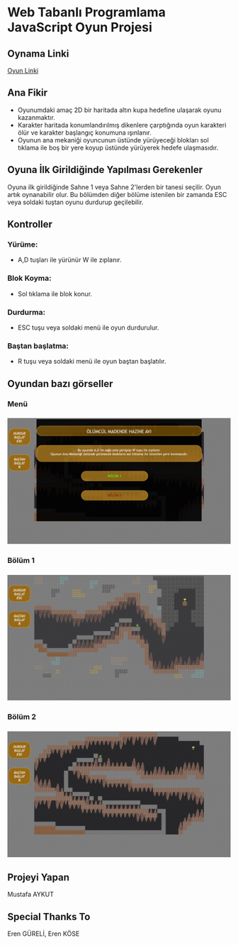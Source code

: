 # Web Tabanlı Programlama JavaScript Oyun Projesi

## Oynama Linki
[Oyun Linki](https://mustafaaykut77.github.io/WebTabanliProgramlamaProje01/)

## Ana Fikir

* Oyunumdaki amaç 2D bir haritada altın kupa hedefine ulaşarak oyunu kazanmaktır.
* Karakter haritada konumlandırılmış dikenlere çarptığında oyun karakteri ölür ve karakter 		  başlangıç konumuna ışınlanır.
* Oyunun ana mekaniği oyuncunun üstünde yürüyeceği blokları sol tıklama ile boş bir yere koyup üstünde yürüyerek hedefe ulaşmasıdır.

## Oyuna İlk Girildiğinde Yapılması Gerekenler
Oyuna ilk girildiğinde Sahne 1 veya Sahne 2'lerden bir tanesi seçilir. Oyun artık oynanabilir olur. Bu bölümden diğer bölüme istenilen bir zamanda ESC veya soldaki tuştan oyunu durdurup geçilebilir.

## Kontroller

### Yürüme:
* A,D tuşları ile yürünür W ile zıplanır.
### Blok Koyma:
* Sol tıklama ile blok konur.
### Durdurma:
* ESC tuşu veya soldaki menü ile oyun durdurulur.
### Baştan başlatma:
* R tuşu veya soldaki menü ile oyun baştan başlatılır.

## Oyundan bazı görseller
### Menü
### ![menu](./img/JSGame_Menu.png)
### Bölüm 1
### ![bolum1](./img/JSGame_Sahne1.png)
### Bölüm 2
### ![alt text](./img/JSGame_Sahne2.png)

## Projeyi Yapan
Mustafa AYKUT

## Special Thanks To
Eren GÜRELİ, Eren KÖSE




